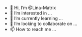 - 👋 Hi, I’m @Lina-Matrix
- 👀 I’m interested in ...
- 🌱 I’m currently learning ...
- 💞️ I’m looking to collaborate on ...
- 📫 How to reach me ...

<!---
Lina-Matrix/Lina-Matrix is a ✨ special ✨ repository because its `README.md` (this file) appears on your GitHub profile.
You can click the Preview link to take a look at your changes.
--->
